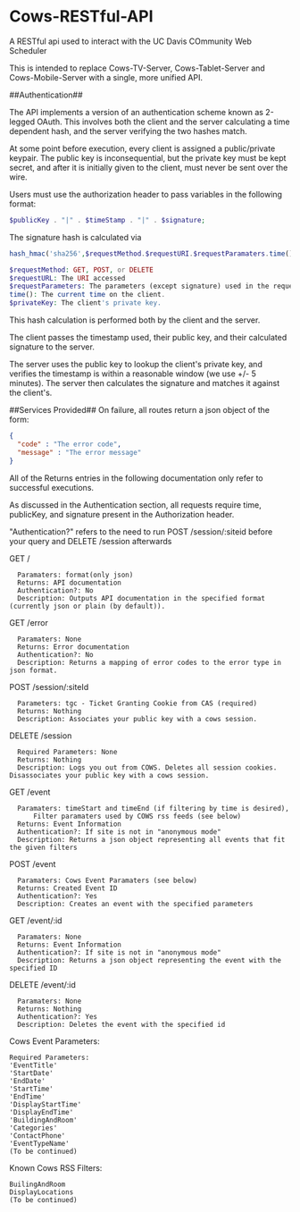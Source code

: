 Cows-RESTful-API
================

A RESTful api used to interact with the UC Davis COmmunity Web Scheduler

This is intended to replace Cows-TV-Server, Cows-Tablet-Server and Cows-Mobile-Server with a single, more unified API.

##Authentication##

The API implements a version of an authentication scheme known as 2-legged OAuth. This involves both the client and the
server calculating a time dependent hash, and the server verifying the two hashes match.

At some point before execution, every client is assigned a public/private keypair. The public key is inconsequential,
but the private key must be kept secret, and after it is initially given to the client, must never be sent over the wire.

Users must use the authorization header to pass variables in the following format:

```php
$publicKey . "|" . $timeStamp . "|" . $signature;
```

The signature hash is calculated via

```php
hash_hmac('sha256',$requestMethod.$requestURI.$requestParamaters.time(),$privateKey)

$requestMethod: GET, POST, or DELETE
$requestURL: The URI accessed
$requestParameters: The parameters (except signature) used in the request.
time(): The current time on the client.
$privateKey: The client's private key.
```

This hash calculation is performed both by the client and the server.

The client passes the timestamp used, their public key, and their calculated signature to the server.

The server uses the public key to lookup the client's private key, and verifies the timestamp is within a reasonable 
window (we use +/- 5 minutes). The server then calculates the signature and matches it against the client's.

##Services Provided##
  On failure, all routes return a json object of the form:
  ```json
  {
    "code" : "The error code",
    "message" : "The error message"
  }
  ```
  
  All of the Returns entries in the following documentation only refer to successful executions.
  
  As discussed in the Authentication section, all requests require time, publicKey, and signature present in 
  the Authorization header.
  
  "Authentication?" refers to the need to run POST /session/:siteid before your query and DELETE /session afterwards

  GET /
  
      Paramaters: format(only json)
      Returns: API documentation
      Authentication?: No
      Description: Outputs API documentation in the specified format (currently json or plain (by default)).
  
  GET /error
  
      Paramaters: None
      Returns: Error documentation
      Authentication?: No
      Description: Returns a mapping of error codes to the error type in json format.
  
  POST /session/:siteId
  
      Parameters: tgc - Ticket Granting Cookie from CAS (required)
      Returns: Nothing
      Description: Associates your public key with a cows session.
  DELETE /session
  
      Required Parameters: None
      Returns: Nothing
      Description: Logs you out from COWS. Deletes all session cookies. Disassociates your public key with a cows session.
        
  GET /event
  
      Paramaters: timeStart and timeEnd (if filtering by time is desired), 
          Filter paramaters used by COWS rss feeds (see below)
      Returns: Event Information
      Authentication?: If site is not in "anonymous mode"
      Description: Returns a json object representing all events that fit the given filters
  POST /event
  
      Paramaters: Cows Event Paramaters (see below)
      Returns: Created Event ID
      Authentication?: Yes
      Description: Creates an event with the specified parameters
      
  GET /event/:id
  
      Paramaters: None
      Returns: Event Information
      Authentication?: If site is not in "anonymous mode"
      Description: Returns a json object representing the event with the specified ID
  DELETE /event/:id
  
      Paramaters: None  
      Returns: Nothing
      Authentication?: Yes
      Description: Deletes the event with the specified id

Cows Event Parameters:

    Required Parameters:
    'EventTitle'
    'StartDate'
    'EndDate'
    'StartTime'
    'EndTime'
    'DisplayStartTime'
    'DisplayEndTime' 
    'BuildingAndRoom'
    'Categories'
    'ContactPhone'
    'EventTypeName'
    (To be continued)

Known Cows RSS Filters:
    
    BuilingAndRoom
    DisplayLocations
    (To be continued)
  
